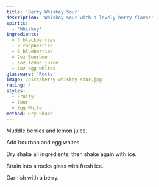 ```yaml
---
title: 'Berry Whiskey Sour'
description: 'Whiskey Sour with a lovely berry flavor'
spirits:
  - 'Whiskey'
ingredients:
  - 3 blackberries
  - 3 raspberries
  - 6 blueberries
  - 2oz Bourbon
  - 1oz lemon juice
  - 1oz egg whites
glassware: 'Rocks'
image: /pics/berry-whiskey-sour.jpg
rating: 4
styles:
  - Fruity
  - Sour
  - Egg White
method: Dry Shake
---
```


Muddle berries and lemon juice.

Add bourbon and egg whites

Dry shake all ingredients, then shake again with ice.  

Strain into a rocks glass with fresh ice.

Garnish with a berry.
